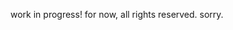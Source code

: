 <!--## typefriend

Python's type hints are friendly!

```sh
pip install typefriend
```

#### Priorities

1. friendliness
2. performance

Note that performance is second. Type checkers can be amazingly quick; just decrease the amount of (super helpful!) work they do!

I'm not going to write much more for now because I don't know if this will ever even leave my hard drive.-->

work in progress! for now, all rights reserved. sorry.
